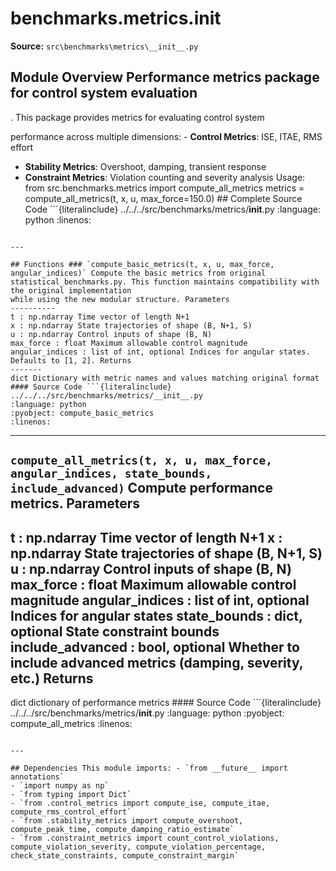 # benchmarks.metrics.__init__

**Source:** `src\benchmarks\metrics\__init__.py`

## Module Overview Performance metrics package for control system evaluation

. This package provides metrics for evaluating control system


performance across multiple dimensions: - **Control Metrics**: ISE, ITAE, RMS effort
- **Stability Metrics**: Overshoot, damping, transient response
- **Constraint Metrics**: Violation counting and severity analysis Usage: from src.benchmarks.metrics import compute_all_metrics metrics = compute_all_metrics(t, x, u, max_force=150.0) ## Complete Source Code ```{literalinclude} ../../../src/benchmarks/metrics/__init__.py
:language: python
:linenos:
```

---

## Functions ### `compute_basic_metrics(t, x, u, max_force, angular_indices)` Compute the basic metrics from original statistical_benchmarks.py. This function maintains compatibility with the original implementation
while using the new modular structure. Parameters
----------
t : np.ndarray Time vector of length N+1
x : np.ndarray State trajectories of shape (B, N+1, S)
u : np.ndarray Control inputs of shape (B, N)
max_force : float Maximum allowable control magnitude
angular_indices : list of int, optional Indices for angular states. Defaults to [1, 2]. Returns
-------
dict Dictionary with metric names and values matching original format #### Source Code ```{literalinclude} ../../../src/benchmarks/metrics/__init__.py
:language: python
:pyobject: compute_basic_metrics
:linenos:
```

---

## `compute_all_metrics(t, x, u, max_force, angular_indices, state_bounds, include_advanced)` Compute performance metrics. Parameters

t : np.ndarray Time vector of length N+1
x : np.ndarray State trajectories of shape (B, N+1, S)
u : np.ndarray Control inputs of shape (B, N)
max_force : float Maximum allowable control magnitude
angular_indices : list of int, optional Indices for angular states
state_bounds : dict, optional State constraint bounds
include_advanced : bool, optional Whether to include advanced metrics (damping, severity, etc.) Returns
-------
dict dictionary of performance metrics #### Source Code ```{literalinclude} ../../../src/benchmarks/metrics/__init__.py
:language: python
:pyobject: compute_all_metrics
:linenos:
```

---

## Dependencies This module imports: - `from __future__ import annotations`
- `import numpy as np`
- `from typing import Dict`
- `from .control_metrics import compute_ise, compute_itae, compute_rms_control_effort`
- `from .stability_metrics import compute_overshoot, compute_peak_time, compute_damping_ratio_estimate`
- `from .constraint_metrics import count_control_violations, compute_violation_severity, compute_violation_percentage, check_state_constraints, compute_constraint_margin`
